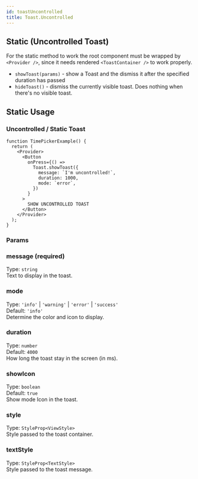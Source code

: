 ```yaml
---
id: toastUncontrolled
title: Toast.Uncontrolled
---
```


## Static (Uncontrolled Toast)

For the static method to work the root component must be wrapped by `<Provider />`, since it needs rendered `<ToastContainer />` to work properly.

- `showToast(params)` - show a Toast and the dismiss it after the specified duration has passed
- `hideToast()` - dismiss the currently visible toast. Does nothing when there's no visible toast.

## Static Usage

### Uncontrolled / Static Toast

```tsx live
function TimePickerExample() {
  return (
    <Provider>
      <Button
        onPress={() =>
          Toast.showToast({
            message: `I'm uncontrolled!`,
            duration: 1000,
            mode: `error`,
          })
        }
      >
        SHOW UNCONTROLLED TOAST
      </Button>
    </Provider>
  );
}
```

### Params

### message (required)

Type: `string`  
Text to display in the toast.

### mode

Type: `'info'` | `'warning'` | `'error'` | `'success'`  
Default: `'info'`  
Determine the color and icon to display.

### duration

Type: `number`  
Default: `4000`  
How long the toast stay in the screen (in ms).

### showIcon

Type: `boolean`  
Default: `true`  
Show mode Icon in the toast.

### style

Type: `StyleProp<ViewStyle>`  
Style passed to the toast container.

### textStyle

Type: `StyleProp<TextStyle>`  
Style passed to the toast message.
